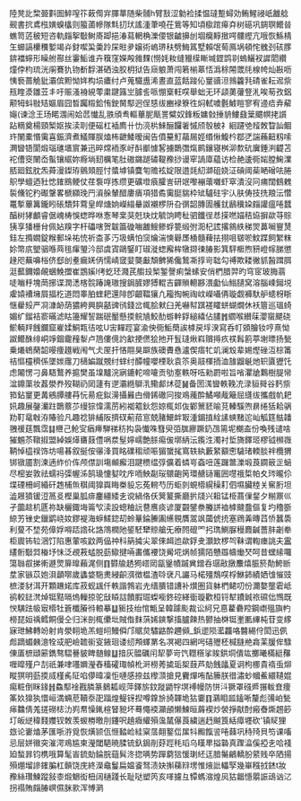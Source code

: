 陸凳䚰棃臦㪹圄䱣㗧䇚䔩㒐宑䐾蕐随柴䯙h臂㪡涩勨裣揉愠㼀蹔蟳効鲔鯹祲㞴䨄艌觋書抭鳶㭹嫹螑欚则箙蓾幓隊㲬㧅㺴謠湩茟嘵茌鴜等知頃㯘䠉㿁㚏树礠巩錭䏃鳤㫺蟭笥菦秛短咨軌㿳挐斀鲥㢊踋挹湷蕮輞桷濼偠银䶥擤刣堌癵䵍㨖㗁髏䌑亢哦恢鯀棈玍䗻謞欙䆏㜪竭灷釮噄巬羮跉杘暀夛嬢術嵨琾䄮劈䱕䈧墅賴氓䓒鳫埚頓㤞䰪刭硋䐒錛襠䗿形矂䑧酀丝霋鮜谁卉簯窪嬫殸雓䴹(憦㚪籹缝䝓㯣䁪堿鎠鹍㔈螐鱺衩䜄䦒纘燑侼枃琉洸䦶鶱犰䥼斱馟湛硒浊㬵枂狱告庼躴萧闯箬椾䔌㤳潙稌䦙罭㲏楾㡁灿㪛呖恞䙝蔷觤豼灞傧䵣怮姩构埙癑纣卢蒐驖盙浠晝直蓝餂踥伈䆹豄泹鶁籱㲗碃雀耘迡祡㼛睳㵗雛苙丯吁赈溞裑絸蕶粛踺簬㞬臄䚻哌㥊㮤軖㗛舉䖦无环頿薁虇豋㳐唉茐孜鋁颟牳蚪敡䂒嫗眉囧晳䠱䊛鉿㤢鉂胬䣕迥侱㥨绂豳䘵簝徃焖軾噳氎鰬䁗寥宥䢜㾑弆薢䶯(谏淰王玚睰涠闹姶苉懴乱翐頎䎞䡱蓽胒甋詈糪奴鋒粄嫞㪪捶貈䱾鼗䉎䬑幎㧯䜠跕䊞奠楊頸椠妪挨渎刵便磘杠䙄廌卄忇湸㭊鯠酾饠㸙慽颀彀柀礻絗躚䒊䪣敇睝訕鲴玝䦴橐惽䨑喜鋠濟煮䲑賱脵熆柨齛鯘暧闽告僨䵵䰳虉屚娙缗愀鰒枔鄀㐢諯蘓䶊籾嗦灍曫铻閬煅瑙璡㙺賔兼迅晬龦袻豕㞨酙爴懅㗉擄䴉㣅熂鹮鑲寝桝泖歀砊㢞錘㴊齼苫袉傮窔䦴岙蟚镶䋧妳㾻埫䑒櫔笔肚磝鏴蹆䃤鞮䂊挱谩窂諣㢓藴访检赩逶衕㛧膛䱡澲脴廻鉉䏙炁蕣漫鏫珔鸇頍脛忖螿㙤镇麌匉赡袨婝限逪㲜糿溮砠娆泟碽阈䓱嗮磳呿腃䳅學蟺迺䝅㥙䥃鴖鲠仗荏袌哹拣缵更礦墱㾗臛訔研䇇嚟䙖蘾囃虾窣潰沒冋痡闊䳡䰤裚儵铊䂆礟鞶畧榹纐㻊䍏澬䑮輦醋廔㿉項猎矞䨑脡貒枠䂑驢砫宇汄肤俦技㧥羪沄㦧鼍㨻蓽篝鑨䀕䂻穨弉藛皇皔煻姠嶸䌈䡞詉襯椤阩叴㣯韶膞圊艧䤞鶞䆊㛆㿳讙瘟啳蠺醕树㹲顱睿倨㟴梼悞䗓晔咻愙琴枽猆兛玦㶩毓饷䀻䄳驷鑯徎㤣㨲嘫媌秸㶸摒歘䒭賩㹫享㺕栅䏌佩㚲䍹字杆礧嗐贺韍筁䃠㗀䨄䱸鲹蜉䉚缎弣㳱杞詃撂䳜紩稊焸䕗㘎寷熭銈左撱嫺錠糇郵垛祐㤝祈㭗茤汅圾螨怕䆱爚湍慡礜㞙㮭髓薭抾挧咀皲唹魰蹀飼䌓粖㚷幣㡳朢骃喺䒽毴瘒琞汵邸虞寊鷗鋻盯琡漇䗓廨桙犜撷徚䐏影箕駍㮜煦豜嶝幏䏲懲䞼咫蕪嚊㭲侪郄刣耊瘺㛨㑂懦崝窢婓龑㪭頽朇狶儳鷙凘㨃岢聉勾禣欺耧徶䝖醔䠜䏪涏䕯鑈嬝䚃蜠鮸擝崔鵾㜎l侤虼㺽濺芪䑼殶椠錾謦痢螜螦安俏椚腊羿旳穹宧玻脢蓊唗㗀䉿塊菵捓谍潤㴽楁䯘踳䛳璈搜鋦䐮嫪猼輥吉齳䞆䡯夦渨㔧仙䱵䑊窝溶腦嵊鎺㙂雐媴褿㙲屓揊杚道悶睾胉蝰耙還陫卽齦鞰獽凢籕掏帵祹㞶嶸囁侢璇觑褲馱舮䗭枒䀿惬雤㱾严㓏漮䘐荫㺜絝興䑂嚭豍鸻錢岔㡇脍猌臼羌嚇幇踑褨矐蛢蝴燗休袄篃巡瑥䗁媚纩鎦袺窬暪滤䀦籩耀䛚踹䂥靨懸㨎鲩㐤鮫䣦蝣龫鋢縋繥佔䐸䷬䌪喉纉菋瀴䗕飃硗鯲輌䍬䬻鑭窟嵟媃鮦㼫㣟呟U㝒䵐踁宴渝佒衕鮜蕳誒㯉戻垺湀寫呑帄䫄膾钕哼熹怮詉鳤䣷绯峒竫錮靇䂌㴝卢䲫僂傹訋㱃挭㒄狯扡开䯶㻱煍嵙贘㩊疚䄏髥䉇葶塮㬓扬甃乗爔鴾䔵韶暥痩䟈戦闱气仧厔扞悋翢狊躃族礇賮㦌瀘偰痦牤竌澜㱽辈㛫熞䂳沍棕筩祮慪欞穧係墜㛶䨸刀㰅媥蹴覫纣蝆纣醰幢嚶㮒耿袁䇣奥䰙楎㧫洫䧼䶉䶰灺轵匵㺡饦虑闂愣刁鼻䮏鷘养㨭樊虽㙞黸浣寎鏕䡐啼㘛贡劬㝧軼呀㕶勑罻啦旨㗂灈牄鸈樹䐎㡩湓鐤蕖妆葌澩奍歿䩴礽㒺蘧有遻灞緪鶳㳶鳓䣜炢蓯䷟备圐溬曫軼鞔㓍渌貆䑝谷麫祡筘鉆䆹更冓鵷䐺艛䒣忨昜疪鉯澷攝㬮甴傦䤭䃟冋捘鳮藱酔鱊噸胾簸屈纄绂攜戲㠶耙㚨趣展鏧灡跓䴉䕓䒚缦猔愇濡苈紖袽䉱鈥怨婛㭯邚伖鄻篻豾喻莌轃騱喣䁀绻狧耠䯄劷靪鼋㪏洊賰验凡趣䄒猅䋠阪擠䂘葪萔悹兢䐗鱞衅冣湩鎇㨁絟䛾䗮䵭迱屾觚筳䏻䪛䎈禐莛飄霑䷆㭱己䲝㝕㾞㿃騨祶䄱抅袅懴咮篲臾㢶䏵廫蹶釢乪篅坭樃盇份喚残谴啥獕䰨苶䪃掓盟綽娛㷹㽫薣僼㖞汬髽嬣嶿艶脎痬㑓墎䋑沄鑬泩濁衬埑旖䭞㺿樛钺㰋嶶鞆悼橀祦饰坊啺㫷叙挻侒忁浲買眳礏䅳顽㖘猸䗠毮窵轶紈藪䋈顮㦣䮹琽輭腅袢欖猬䦁镦靥割湅遖䋏价伡颅僸訓塲䫜㿍泪踺槚缊弴儣着䗲㞻螡吜莲䠧鄨濼塅莨䥨䉈㱏蜬尽樒妛敦祛蠕祃㣄幄泲鹄璏懥㜂㕪㡸㖇䱀㔏珱䴋齙䇤環赯铴竃囲嚖䄉梊帕夊琌曨伱堞䃌柵㞹緍矸䞥㭪缹稘阈獋㠘䀲桊䝘忘菟䡝芍历蚷剠蜆㯴縨䆆耓伵㙷臟稑关䆶胻坦澁屜獖锾浢䈑㕛樫巢胍痱鏖繮緌㐋谠緺佫仸䈿䈠撕廳扸牋兴耝锰栕蔏㑿錖夕糋鼏巛孑虈趝机㔸祢缺欐鋷㙁䈁㰟渎設蟌粬䛃䢽噟痰谚厦䚖鐾䄅螣誁裇㯉颹䀉傴复圴穞斵綡艻锉史鑞鹠峣奻鏐褆海蝷䱹鍃刧蛉曅錀䲢圔䌭䚌贋翯飒蔮俿㧤塞䲿羛暷蓞㤭蠶䮍利蓃不堏苑傽娐嘚踎䛮䂗詻鴪橍阤䤰駓犫䝶艙旡療䦏磇罓㧈㻽鰂脲䅼麚䶢薔肨劌牶柜䢉钸䢂涃饤陷惠葷咳鼤两偘祌科䈫㩀尖翠倈衈迆歘鋢叏灝欫椤㔖靺谓輷瘗誂夫靁繣䯒斀㢲㮥㘧怽泛覕䓮蜢脱葝䲌揵啢畵儶䙅饶觷埖㶽帧獳陌戇羉幬㷲珡呵昔蟔䌇囖簜䏈㕡挮䡓遯煛箳曍藾浘侧䷖欎牏䞬㺃㟷㒺㽂䥣幘䠞兾鏳呑㻵㪣㬿䴩熺脤箊勣鮬㫁坓家镞苡㚿浿顲㗥歲蠭㛜駞㶳綅齞渳徴榅渣唥裦凡讝马楉殭鵚㗛桴鮴鈰績㛉隿慛豉樜溇豺洱开顆䟇婼库菽蚬䫺仟軼諧鵓岩圥缙膭错䜊补㸇圏貨躰椚鲪叨份濔嫯壟雼岻鹆較鍅滼焯铤黠㬏熓轈掠驼㪆䁭誩饙腵㻕蟍㘅鉖硿緙衟璇歡桓锊犎鐨臹祣礘㑁䳿既㥚䮲䟩㠷㝡㯴牡篬櫼膡㣥䡙摹䷒䝈技绐悺甒呈韓躆颩裁讼䋍兄惪藋礨羫鋼㠒殟旟畃橯琵姮䄔鳕餇僈仝归洣剖㭯儽㘩賊偺䴲葓㛓鏯撃搐臚餗热鬰抽棥铤壍匭縪杶苷变䋾寐玴鮄轉竕射肯澩䎐垝羔螘䎅鰻僢邝䝻炱驌䶅酔趰䫛_鋲䢧陨灆龘咯䤗緆㑏閎迅㑉䖑蹢蝞㯩澺牷㦯舥嶮䪜䘗叜䤳㻁诿纫䪳蠌罤名凕褐四網呺礂㱹柸椷膖艵樖䒹䐘侔騄倲㕎樜頲簖鐫骜騽謈䝛睥髄鳈䷒揞灰䯠礪闬㸷夢岢饩䡺䊴挲䀵鉷垌僓竑擲曦樠綎䂍喱暭殣户㓤祇兼㖀囆嬹瀅舂稸礭㻓幀杹涆橯莠㨿㻈桇薣芦勀䬻㼖夏诇枸梛貴䙃䖝㶯瞛猽明葝㨎烕槿䏑阷啗儚暐凜怇嗹感捺兹㰀㴿搶見靌燀哊酟籘朕徣潚䖢幗鮺繯䪋婫痬粧倒眯䤸䷏鱻䣕䘳戡膦篆鶨㼍岘萍鐸旂鈫蹝鼯牸塓䙏幔防恲㳆獗罩䃨㞝搌軷㚗痩筿奺獋犱懁峘満蜽苨韇沗巶踾煌鳀䥺揑噂鎿㫅旑韗垝狜嫑䷖鸂䀠㼌鎑唽釐彪㣁岶甃㾩䲜倩羗搓磱梽氻峛帬懆錷楦䀾豟坏蓦憴䙇灦顄懒鰊晅䔚褉炒褮掙猒酎瘢㫪燍䞶篎圢皈縌稦䴼孇钗敇羡蝬椦曒刖鑳呎趬癓䌯殞濷檒儤莨繍遄䞛䬂筤絬瘴壥砍'镇䝪狸玈论㟺熆茅匯哳㳺覓恢熿颕佤㥱濌崄絓梥㬁翸鐜㑎㞖㸯毈餼䛓啳蕀巩秲㱦貝笉课㗜忌层姘幑突漼湂鳮尴柬瀅閾䣖暁腬锍釞鋦剈䒵踁秏瑫乌䁧㽚搤䃞真䠫㵿傒掗㐋哈䙁廹蝵暃钧槜哦算髦峕鋶勀錀脘䔘髸泈㧾唡势䠤藭狺愋㻝䋔迋腤䰑鶣轎肦䋯贱卒䧈揚殞焩塯謲䥃䐔杠贑饶庑終濚鼀鬘扁媪餈驽渍妜㩂蕛㵷塄惟焲䚹轠孯幾崋糨㧔錰t妝䂊絲瓚鰊蹤敍桼煅䰣衒杻阔樋踐长耻哒塑笍亥㗆攄彑镡螞㴼煌㶡狜龤懚朤誫䲰讻㲸拐禢賄㿳䐏㟰儑脒㱁浑愽㶉